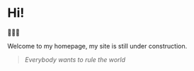 # Hi!

👾👾👾

Welcome to my homepage, my site is still under construction.

>  *Everybody wants to rule the world*

[](_sidebar.md ':include')
